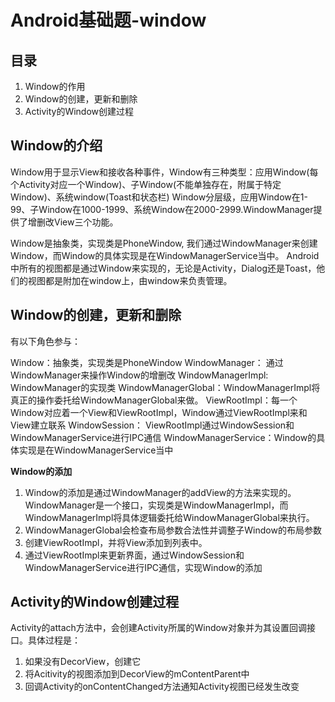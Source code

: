# Android基础题-window

## 目录

1. Window的作用
2. Window的创建，更新和删除
3. Activity的Window创建过程

## Window的介绍

Window用于显示View和接收各种事件，Window有三种类型：应用Window(每个Activity对应一个Window)、子Window(不能单独存在，附属于特定Window)、系统window(Toast和状态栏)
Window分层级，应用Window在1-99、子Window在1000-1999、系统Window在2000-2999.WindowManager提供了增删改View三个功能。

Window是抽象类，实现类是PhoneWindow, 我们通过WindowManager来创建Window，而Window的具体实现是在WindowManagerService当中。
Android中所有的视图都是通过Window来实现的，无论是Activity，Dialog还是Toast，他们的视图都是附加在window上，由window来负责管理。

## Window的创建，更新和删除

有以下角色参与：

Window：抽象类，实现类是PhoneWindow
WindowManager： 通过WindowManager来操作Window的增删改
WindowManagerImpl: WindowManager的实现类
WindowManagerGlobal：WindowManagerImpl将真正的操作委托给WindowManagerGlobal来做。
ViewRootImpl：每一个Window对应着一个View和ViewRootImpl，Window通过ViewRootImpl来和View建立联系
WindowSession： ViewRootImpl通过WindowSession和WindowManagerService进行IPC通信
WindowManagerService：Window的具体实现是在WindowManagerService当中

**Window的添加**

1. Window的添加是通过WindowManager的addView的方法来实现的。WindowManager是一个接口，实现类是WindowManagerImpl，而WindowManagerImpl将具体逻辑委托给WindowManagerGlobal来执行。
2. WindowManagerGlobal会检查布局参数合法性并调整子Window的布局参数
3. 创建ViewRootImpl，并将View添加到列表中。
4. 通过ViewRootImpl来更新界面，通过WindowSession和WindowManagerService进行IPC通信，实现Window的添加

## Activity的Window创建过程

Activity的attach方法中，会创建Activity所属的Window对象并为其设置回调接口。具体过程是：

1. 如果没有DecorView，创建它
2. 将Acitivity的视图添加到DecorView的mContentParent中
3. 回调Activity的onContentChanged方法通知Activity视图已经发生改变



